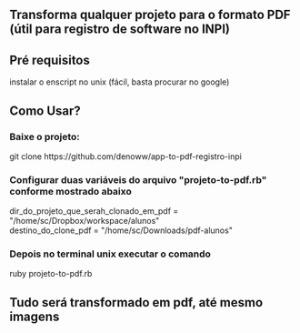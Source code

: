 <h2>Transforma qualquer projeto para o formato PDF (útil para registro de software no INPI)</h2>

<h2>Pré requisitos</h2>
instalar o enscript no unix (fácil, basta procurar no google)

<h2>Como Usar?</h2>

<h3>Baixe o projeto:</h3>
git clone https://github.com/denoww/app-to-pdf-registro-inpi


<h3>Configurar duas variáveis do arquivo "projeto-to-pdf.rb" conforme mostrado abaixo</h3>
<div>
  dir_do_projeto_que_serah_clonado_em_pdf = "/home/sc/Dropbox/workspace/alunos" 
</div>
<div>
  destino_do_clone_pdf = "/home/sc/Downloads/pdf-alunos"
</div>

<h3>Depois no terminal unix executar o comando</h3>
ruby projeto-to-pdf.rb

<h2>
  Tudo será transformado em pdf, até mesmo imagens
</h2>


